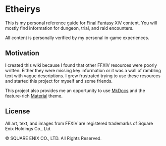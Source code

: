 # Etheirys

This is my personal reference guide for [Final Fantasy XIV](https://www.finalfantasyxiv.com/) content. You will mostly find information for dungeon, trial, and raid encounters.

All content is personally verified by my personal in-game experiences.

## Motivation

I created this wiki because I found that other FFXIV resources were poorly written. Either they were missing key information or it was a wall of rambling text with vague descriptions. I grew frustrated trying to use these resources and started this project for myself and some friends.

This project also provides me an opportunity to use [MkDocs](https://www.mkdocs.org/) and the feature-rich [Material](https://squidfunk.github.io/mkdocs-material/) theme.

## License

All art, text, and images from FFXIV are registered trademarks of Square Enix Holdings Co., Ltd.

© SQUARE ENIX CO., LTD. All Rights Reserved.
